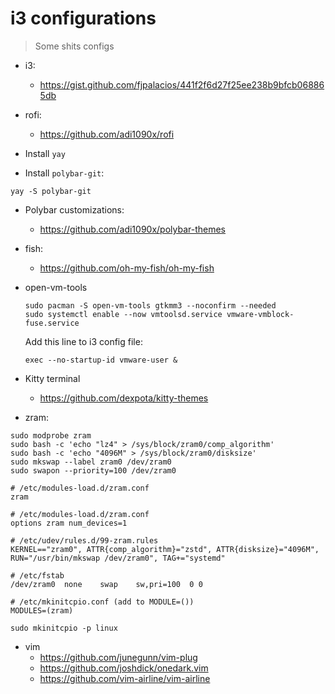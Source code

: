 # i3 configurations

> Some shits configs

- i3:
  - https://gist.github.com/fjpalacios/441f2f6d27f25ee238b9bfcb068865db

- rofi:
  - https://github.com/adi1090x/rofi

- Install `yay`

- Install `polybar-git`:

```shell
yay -S polybar-git
```

- Polybar customizations:

  - https://github.com/adi1090x/polybar-themes

- fish:
  - https://github.com/oh-my-fish/oh-my-fish

- open-vm-tools

  ```shell
  sudo pacman -S open-vm-tools gtkmm3 --noconfirm --needed
  sudo systemctl enable --now vmtoolsd.service vmware-vmblock-fuse.service
  ```
  
  Add this line to i3 config file:
  
  ```shell
  exec --no-startup-id vmware-user &
  ```
  
- Kitty terminal
  - https://github.com/dexpota/kitty-themes

- zram:

```shell
sudo modprobe zram
sudo bash -c 'echo "lz4" > /sys/block/zram0/comp_algorithm'
sudo bash -c 'echo "4096M" > /sys/block/zram0/disksize'
sudo mkswap --label zram0 /dev/zram0
sudo swapon --priority=100 /dev/zram0
```

```shell
# /etc/modules-load.d/zram.conf
zram
```

```shell
# /etc/modules-load.d/zram.conf
options zram num_devices=1
```

```shell
# /etc/udev/rules.d/99-zram.rules
KERNEL=="zram0", ATTR{comp_algorithm}="zstd", ATTR{disksize}="4096M", RUN="/usr/bin/mkswap /dev/zram0", TAG+="systemd"
```

```shell
# /etc/fstab
/dev/zram0	none	swap	sw,pri=100	0 0
```

```shell
# /etc/mkinitcpio.conf (add to MODULE=())
MODULES=(zram)
```

```shell
sudo mkinitcpio -p linux
```
  
- vim
  - https://github.com/junegunn/vim-plug
  - https://github.com/joshdick/onedark.vim
  - https://github.com/vim-airline/vim-airline
